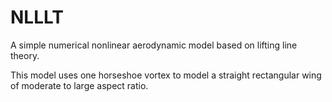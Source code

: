 # NLLLT
A simple numerical nonlinear aerodynamic model based on lifting line theory.

This model uses one horseshoe vortex to model a straight rectangular wing of moderate to large aspect ratio.

